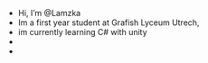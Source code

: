 - Hi, I’m @Lamzka
- Im a first year student at Grafish Lyceum Utrech,
- im currently learning C# with unity
- 
-  

<!---
Lamzka/Lamzka is a ✨ special ✨ repository because its `README.md` (this file) appears on your GitHub profile.
You can click the Preview link to take a look at your changes.
--->
